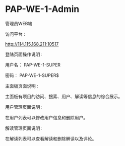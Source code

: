 # PAP-WE-1-Admin
管理员WEB端 

访问平台 :

http://114.115.168.211:10517 

登陆页面操作说明 :

 


用户名： PAP-WE-1-SUPER 

密码： PAP-WE-1-SUPER$ 

 

主面板页面说明 :

主面板有项目的访问、搜索、用户、解读等信息的综合展示。 

 


 

用户管理页面说明 : 

在用户列表可以修改用户信息和删除用户。 

 

 

解读管理页面说明 :

在解读列表可以查看解读和删除解读以及评论。 

 

 

 
